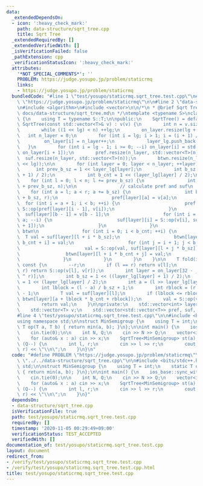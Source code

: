 ```yaml
---
data:
  _extendedDependsOn:
  - icon: ':heavy_check_mark:'
    path: data-structure/sqrt_tree.cpp
    title: Sqrt Tree
  _extendedRequiredBy: []
  _extendedVerifiedWith: []
  _isVerificationFailed: false
  _pathExtension: cpp
  _verificationStatusIcon: ':heavy_check_mark:'
  attributes:
    '*NOT_SPECIAL_COMMENTS*': ''
    PROBLEM: https://judge.yosupo.jp/problem/staticrmq
    links:
    - https://judge.yosupo.jp/problem/staticrmq
  bundledCode: "#line 1 \"test/yosupo/staticrmq.sqrt_tree.test.cpp\"\n#define PROBLEM\
    \ \"https://judge.yosupo.jp/problem/staticrmq\"\n\n#line 2 \"data-structure/sqrt_tree.cpp\"\
    \n#include <algorithm>\n#include <vector>\n\n/*\n * @brief Sqrt Tree\n * @docs\
    \ docs/data-structure/sqrt_tree.md\n */\ntemplate <typename S>\nclass SqrtTree\
    \ {\n    using T = typename S::T;\n\npublic:\n    SqrtTree() = default;\n    explicit\
    \ SqrtTree(const std::vector<T>& v) : v(v) {\n        int n = v.size(), lg = 0;\n\
    \        while ((1 << lg) < n) ++lg;\n        on_layer.resize(lg + 1);\n     \
    \   int n_layer = 0;\n        for (int i = lg; i > 1; i = (i + 1) / 2) {\n   \
    \         on_layer[i] = n_layer++;\n            layer_lg.push_back(i);\n     \
    \   }\n        for (int i = lg - 1; i >= 0; --i) on_layer[i] = std::max(on_layer[i],\
    \ on_layer[i + 1]);\n        pref.resize(n_layer, std::vector<T>(n));\n      \
    \  suf.resize(n_layer, std::vector<T>(n));\n        btwn.resize(n_layer, std::vector<T>(1\
    \ << lg));\n\n        for (int layer = 0; layer < n_layer; ++layer) {\n      \
    \      int prev_b_sz = 1 << layer_lg[layer];\n            int b_sz = 1 << ((layer_lg[layer]\
    \ + 1) / 2);\n            int b_cnt = 1 << (layer_lg[layer] / 2);\n\n        \
    \    for (int l = 0; l < n; l += prev_b_sz) {\n                int r = std::min(l\
    \ + prev_b_sz, n);\n\n                // calculate pref and suf\n            \
    \    for (int a = l; a < r; a += b_sz) {\n                    int b = std::min(a\
    \ + b_sz, r);\n                    pref[layer][a] = v[a];\n                  \
    \  for (int i = a + 1; i < b; ++i) {\n                        pref[layer][i] =\
    \ S::op(pref[layer][i - 1], v[i]);\n                    }\n                  \
    \  suf[layer][b - 1] = v[b - 1];\n                    for (int i = b - 2; i >=\
    \ a; --i) {\n                        suf[layer][i] = S::op(v[i], suf[layer][i\
    \ + 1]);\n                    }\n                }\n                // calculate\
    \ btwn\n                for (int i = 0; i < b_cnt; ++i) {\n                  \
    \  T val = suf[layer][l + i * b_sz];\n                    btwn[layer][l + i *\
    \ b_cnt + i] = val;\n                    for (int j = i + 1; j < b_cnt; ++j) {\n\
    \                        val = S::op(val, suf[layer][l + j * b_sz]);\n       \
    \                 btwn[layer][l + i * b_cnt + j] = val;\n                    }\n\
    \                }\n            }\n        }\n    }\n\n    T fold(int l, int r)\
    \ const {\n        --r;\n        if (l == r) return v[l];\n        if (l + 1 ==\
    \ r) return S::op(v[l], v[r]);\n        int layer = on_layer[32 - __builtin_clz(l\
    \ ^ r)];\n        int b_sz = 1 << ((layer_lg[layer] + 1) / 2);\n        int b_cnt\
    \ = 1 << (layer_lg[layer] / 2);\n        int a = (l >> layer_lg[layer]) << layer_lg[layer];\n\
    \        int lblock = (l - a) / b_sz + 1;\n        int rblock = (r - a) / b_sz\
    \ - 1;\n        T val = suf[layer][l];\n        if (lblock <= rblock) val = S::op(val,\
    \ btwn[layer][a + lblock * b_cnt + rblock]);\n        val = S::op(val, pref[layer][r]);\n\
    \        return val;\n    }\n\nprivate:\n    std::vector<int> layer_lg, on_layer;\n\
    \    std::vector<T> v;\n    std::vector<std::vector<T>> pref, suf, btwn;\n};\n\
    #line 4 \"test/yosupo/staticrmq.sqrt_tree.test.cpp\"\n\n#include <bits/stdc++.h>\n\
    using namespace std;\n\nstruct MinSemigroup {\n    using T = int;\n    static\
    \ T op(T a, T b) { return min(a, b); }\n};\n\nint main() {\n    ios_base::sync_with_stdio(false);\n\
    \    cin.tie(0);\n\n    int N, Q;\n    cin >> N >> Q;\n    vector<int> a(N);\n\
    \    for (auto& x : a) cin >> x;\n    SqrtTree<MinSemigroup> st(a);\n    while\
    \ (Q--) {\n        int l, r;\n        cin >> l >> r;\n        cout << st.fold(l,\
    \ r) << \"\\n\";\n    }\n}\n"
  code: "#define PROBLEM \"https://judge.yosupo.jp/problem/staticrmq\"\n\n#include\
    \ \"../../data-structure/sqrt_tree.cpp\"\n\n#include <bits/stdc++.h>\nusing namespace\
    \ std;\n\nstruct MinSemigroup {\n    using T = int;\n    static T op(T a, T b)\
    \ { return min(a, b); }\n};\n\nint main() {\n    ios_base::sync_with_stdio(false);\n\
    \    cin.tie(0);\n\n    int N, Q;\n    cin >> N >> Q;\n    vector<int> a(N);\n\
    \    for (auto& x : a) cin >> x;\n    SqrtTree<MinSemigroup> st(a);\n    while\
    \ (Q--) {\n        int l, r;\n        cin >> l >> r;\n        cout << st.fold(l,\
    \ r) << \"\\n\";\n    }\n}"
  dependsOn:
  - data-structure/sqrt_tree.cpp
  isVerificationFile: true
  path: test/yosupo/staticrmq.sqrt_tree.test.cpp
  requiredBy: []
  timestamp: '2020-11-05 00:29:49+09:00'
  verificationStatus: TEST_ACCEPTED
  verifiedWith: []
documentation_of: test/yosupo/staticrmq.sqrt_tree.test.cpp
layout: document
redirect_from:
- /verify/test/yosupo/staticrmq.sqrt_tree.test.cpp
- /verify/test/yosupo/staticrmq.sqrt_tree.test.cpp.html
title: test/yosupo/staticrmq.sqrt_tree.test.cpp
---
```

